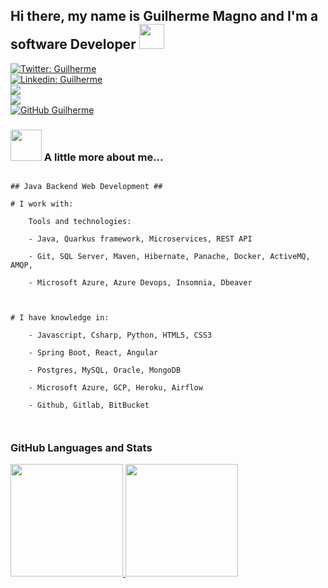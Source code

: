 
## Hi there, my name is Guilherme Magno and I'm a software Developer <img src="https://media.giphy.com/media/WUlplcMpOCEmTGBtBW/giphy.gif"  width="40">


[![Twitter: Guilherme](https://img.shields.io/twitter/follow/guiilhermagno?style=social)](https://twitter.com/guiilhermagno) <br>
[![Linkedin: Guilherme](https://img.shields.io/badge/-Guilherme%20Magno-blue?style=flat-square&logo=Linkedin&logoColor=white&link=https://www.linkedin.com/in/guilherme-magno/)](https://www.linkedin.com/in/guilherme-magno/) <br>
<a href="https://instagram.com/guilherme.mprata" target="_blank"><img src="https://img.shields.io/badge/-Instagram-%23E4405F?style=for-the-badge&logo=instagram&logoColor=white"><br>
<a  href = "mailto:contato@guilherme.mprata@gmail.com"><img  src="https://img.shields.io/badge/Gmail-D14836?style=for-the-badge&logo=gmail&logoColor=white"  ></a><br>
[![GitHub Guilherme](https://img.shields.io/github/followers/guilherme-magno?label=follow&style=social)](https://github.com/guilherme-magno)

  

### <img src="https://media.giphy.com/media/VgCDAzcKvsR6OM0uWg/giphy.gif"  width="50"> A little more about me... 

```

## Java Backend Web Development ##  

# I work with:  

	Tools and technologies:

	- Java, Quarkus framework, Microservices, REST API

	- Git, SQL Server, Maven, Hibernate, Panache, Docker, ActiveMQ, AMQP, 
	
	- Microsoft Azure, Azure Devops, Insomnia, Dbeaver

    

# I have knowledge in:

	- Javascript, Csharp, Python, HTML5, CSS3

	- Spring Boot, React, Angular

	- Postgres, MySQL, Oracle, MongoDB

	- Microsoft Azure, GCP, Heroku, Airflow

	- Github, Gitlab, BitBucket

  

```

### GitHub Languages and Stats
<div>  
<a href="https://github.com/guilherme-magno">  
<img height="180em" src="https://github-readme-stats.vercel.app/api/top-langs/?username=guilherme-magno&layout=compact&langs_count=10&hide=html,php&theme=dark"/>  
<img height="180em" src="https://github-readme-stats.vercel.app/api?username=guilherme-magno&show_icons=true&theme=dark&include_all_commits=true&count_private=true"/>  
</div>

